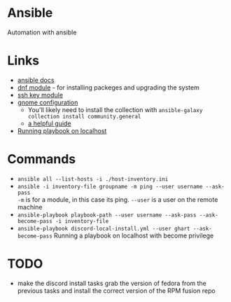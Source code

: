 # Ansible
Automation with ansible

# Links

 - [ansible docs](https://docs.ansible.com/ansible/latest/getting_started/index.html)
 - [dnf module](https://docs.ansible.com/ansible/latest/collections/ansible/builtin/dnf_module.html) - for installing packeges and upgrading the system  
 - [ssh key module](https://docs.ansible.com/ansible/latest/collections/ansible/posix/authorized_key_module.html)
 - [gnome configuration](https://docs.ansible.com/ansible/latest/collections/community/general/gconftool2_module.html)
   - You'll likely need to install the collection with `ansible-galaxy collection install community.general`
   - [a helpful guide](https://linuxconfig.org/how-to-setup-gnome-using-ansible)
 - [Running playbook on localhost](https://www.middlewareinventory.com/blog/run-ansible-playbook-locally/)
 # Commands

 - `ansible all --list-hosts -i ./host-inventory.ini`  
 - `ansible -i inventory-file groupname -m ping --user username --ask-pass`  
    `-m` is for a module, in this case its ping. `--user` is a user on the remote machine  
- `ansible-playbook playbook-path --user username --ask-pass --ask-become-pass -i inventory-file`  
-  `ansible-playbook discord-local-install.yml --user ghart --ask-become-pass` Running a playbook on localhost with become privilege

# TODO 

* make the discord install tasks grab the version of fedora from the previous tasks and install the correct version of the RPM fusion repo
  
